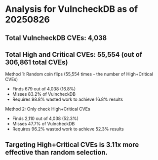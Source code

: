 # Analysis for VulncheckDB as of 20250826

## Total VulncheckDB CVEs: 4,038
## Total High and Critical CVEs: 55,554 (out of 306,861 total CVEs)

Method 1: Random coin flips (55,554 times - the number of High+Critical CVEs)
  - Finds 679 out of 4,038 (16.8%)
  - Misses 83.2% of VulncheckDB
  - Requires 98.8% wasted work to achieve 16.8% results

Method 2: Only check High+Critical CVEs
  - Finds 2,110 out of 4,038 (52.3%)
  - Misses 47.7% of VulncheckDB
  - Requires 96.2% wasted work to achieve 52.3% results

## Targeting High+Critical CVEs is 3.11x more effective than random selection.
